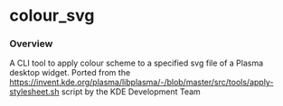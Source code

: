 # colour_svg

### Overview
A CLI tool to apply colour scheme to a specified svg file of a Plasma desktop widget. Ported from the https://invent.kde.org/plasma/libplasma/-/blob/master/src/tools/apply-stylesheet.sh script by the KDE Development Team
